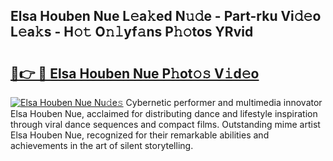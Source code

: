 ## Elsa Houben Nue L𝚎a𝚔ed N𝚞𝚍e - Part-rku Vi𝚍𝚎o L𝚎a𝚔s - H𝚘𝚝 O𝚗𝚕yf𝚊ns P𝚑𝚘tos YRvid

# <h2><a href="http://kf19q23.oniu.top/?m=Elsa+Houben+Nue">🔗👉 🔴 Elsa Houben Nue P𝚑ot𝚘𝚜 V𝚒d𝚎o</a></h2>

[![Elsa Houben Nue Nu𝚍e𝚜](https://i.imgur.com/0qMVB7G.gif)](http://kf19q23.oniu.top/?m=Elsa+Houben+Nue)
Cybernetic performer and multimedia innovator Elsa Houben Nue, acclaimed for distributing dance and lifestyle inspiration through viral dance sequences and compact films. Outstanding mime artist Elsa Houben Nue, recognized for their remarkable abilities and achievements in the art of silent storytelling.  
